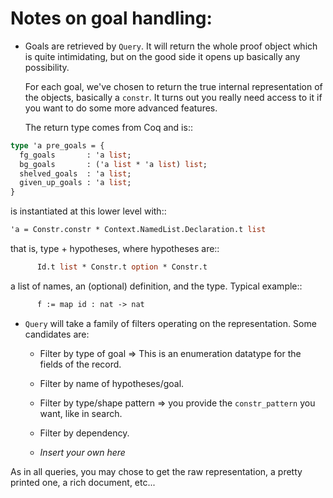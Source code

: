 # Notes on goal handling:

- Goals are retrieved by `Query`. It will return the whole proof
  object which is quite intimidating, but on the good side it opens up
  basically any possibility.

  For each goal, we've chosen to return the true internal
  representation of the objects, basically a `constr`. It turns out
  you really need access to it if you want to do some more advanced
  features.

  The return type comes from Coq and is::

```ocaml
type 'a pre_goals = {
  fg_goals       : 'a list;
  bg_goals       : ('a list * 'a list) list;
  shelved_goals  : 'a list;
  given_up_goals : 'a list;
}
```
  is instantiated at this lower level with::

```ocaml
'a = Constr.constr * Context.NamedList.Declaration.t list
```
  that is, type + hypotheses, where hypotheses are::
```ocaml
      Id.t list * Constr.t option * Constr.t
```
  a list of names, an (optional) definition, and the type. Typical example::
```ocaml
      f := map id : nat -> nat
```

- `Query` will take a family of filters operating on the representation. Some candidates are:

  - Filter by type of goal => This is an enumeration datatype for the fields of the record.

  - Filter by name of hypotheses/goal.

  - Filter by type/shape pattern => you provide the `constr_pattern` you want, like in search.

  - Filter by dependency.

  - *Insert your own here*

As in all queries, you may chose to get the raw representation, a pretty printed one, a rich document, etc...
